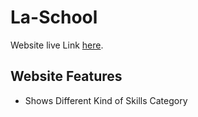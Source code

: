 # La-School

Website live Link [here](https://fervent-poincare-a3794f.netlify.app/).

## Website Features

- Shows Different Kind of Skills Category
